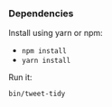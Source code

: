### Dependencies
Install using yarn or npm: 

* `npm install`
* `yarn install`

Run it: 

`bin/tweet-tidy`
